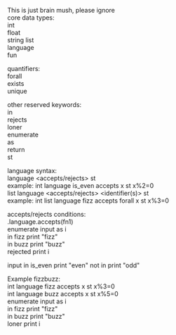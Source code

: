 This is just brain mush, please ignore  
core data types:  
int  
float  
string 
list  
language  
fun 

quantifiers:  
forall  
exists  
unique  
  
other reserved keywords:  
in  
rejects  
loner  
enumerate  
as  
return  
st  
  
language syntax:  
<type> language <name> <accepts/rejects> <identifier> st <condition>  
example: int language is_even accepts x st x%2=0  
<type> list language <name> <accepts/rejects> <quantifier> <identifier(s)> st <condition>  
example: int list language fizz accepts forall x st x%3=0  
  
accepts/rejects conditions:  
<variable>.language.accepts(fn1)  
enumerate input as i   
    in fizz print "fizz"   
    in buzz print "buzz"   
    rejected print i    
  
input in is_even print "even" not in print "odd" 
 
Example fizzbuzz:  
int language fizz accepts x st x%3=0   
int language buzz accepts x st x%5=0  
enumerate input as i   
    in fizz print "fizz"    
    in buzz print "buzz"   
    loner print i  